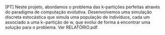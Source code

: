 [PT] Neste projeto, abordamos o problema das k-partições perfeitas através do paradigma de computação evolutiva. Desenvolvemos uma simulação discreta estocástica que simula uma população de indivíduos, cada um associado a uma k−partição de w, que evolui de forma a encontrar uma solução para o problema. Ver RELATÓRIO.pdf.
